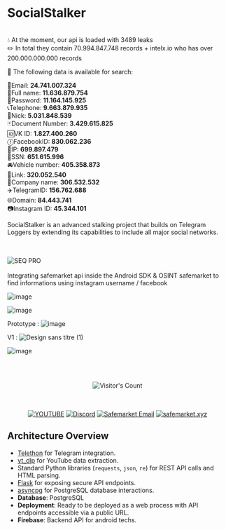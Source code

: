 # SocialStalker
<br>
💧 At the moment, our api is loaded with 3489 leaks<br>
✏️ In total they contain 70.994.847.748 records + intelx.io who has over 200.000.000.000 records<br>

🔎 The following data is available for search:<br>

📩Email:           **24.741.007.324**<br>
👤Full name:       **11.636.879.754**<br>
🔑Password:        **11.164.145.925**<br>
📞Telephone:       **9.663.879.935**<br>
👤Nick:            **5.031.848.539**<br>
🃏Document Number: **3.429.615.825**<br>
🆔VK ID:           **1.827.400.260**<br>
ⓕFacebookID:       **830.062.236**<br>
🎯IP:              **699.897.479**<br>
🔢SSN:             **651.615.996**<br>
🚘Vehicle number:  **405.358.873**<br>
🔗Link:            **320.052.540**<br>
🏢Company name:    **306.532.532**<br>
✈️TelegramID:      **156.762.688**<br>
🌐Domain:          **84.443.741**<br>
📷Instagram ID:    **45.344.101**<br>


SocialStalker is an advanced stalking project that builds on Telegram Loggers by extending its capabilities to include all major social networks.

<br><br>
![SEQ PRO](https://github.com/user-attachments/assets/e2d5ec91-fc0c-4184-96ca-c6058002f3f4)
<br><br>
Integrating safemarket api inside the Android SDK & OSINT safemarket to find informations using instagram username / facebook

![image](https://github.com/user-attachments/assets/bdbcdd96-8246-48d7-8716-7d0d8368afb1)



![image](https://github.com/user-attachments/assets/d7e52b4d-c578-44a4-8c47-1fb540f0a2e4)


Prototype : ![image](https://github.com/user-attachments/assets/9a2c1377-4fa7-494f-9088-556b9f664975)


V1 : ![Design sans titre (1)](https://github.com/user-attachments/assets/80c3307d-99b7-489e-a549-ff3b5fde4518)


![image](https://github.com/user-attachments/assets/05b33ff8-c635-4c2a-88f6-a0db6ead06b5)


<br/><br/>
<div align="center"> 
  <img src="https://profile-counter.glitch.me/Zhodisov/count.svg" alt="Visitor's Count" />
</div>
<br/><br/>

<div align="center">
  
[![YOUTUBE](https://img.shields.io/badge/Youtube-fc0000?style=for-the-badge&logo=YOUTUBE&logoColor=white)](https://www.youtube.com/@Jodis974)
[![Discord](https://img.shields.io/badge/Discord-6a85b9?style=for-the-badge&logo=discord&logoColor=white)](https://safemarket.xyz/discord)
[![Safemarket Email](https://img.shields.io/badge/safemarket_email-333333?style=for-the-badge&logo=gmail&logoColor=red)](mailto:support-checkout@safemarket.xyz)
[![safemarket.xyz](https://img.shields.io/badge/safemarket.xyz-0077B5?style=for-the-badge&logo=internet&logoColor=white)](https://safemarket.xyz/)

</div>

## Architecture Overview
  - [Telethon](https://github.com/LonamiWebs/Telethon) for Telegram integration.
  - [yt_dlp](https://github.com/yt-dlp/yt-dlp) for YouTube data extraction.
  - Standard Python libraries (`requests`, `json`, `re`) for REST API calls and HTML parsing.
  - [Flask](https://flask.palletsprojects.com/) for exposing secure API endpoints.
  - [asyncpg](https://github.com/MagicStack/asyncpg) for PostgreSQL database interactions.
- **Database**: PostgreSQL
- **Deployment**: Ready to be deployed as a web process with API endpoints accessible via a public URL.
- **Firebase**: Backend API for android techs.
